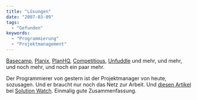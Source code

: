 ```yaml
---
title: "Lösungen"
date: "2007-03-09"
tags:
  - "Gefunden"
keywords:
  - "Programmierung"
  - "Projektmanagement"
---
```


[Basecamp](http://www.basecamphq.com/ "Basecamp"), [Planix](http://www.planixonline.com/ "Planix"), [PlanHQ](http://www.planhq.com/ "PlanHQ"), [Competitious](http://www.competitious.com/ "Competitious"), [Unfuddle](http://unfuddle.com/ "Unfuddle") und mehr, und mehr, und noch mehr, und noch ein paar mehr.

Der Programmierer von gestern ist der Projektmanager von heute, sozusagen. Und er braucht nur noch das Netz zur Arbeit. Und [diesen Artikel](http://www.solutionwatch.com/578/a-roundup-for-developers-developers-developers/) bei [Solution Watch](http://www.solutionwatch.com/). Einmalig gute Zusammenfassung.
